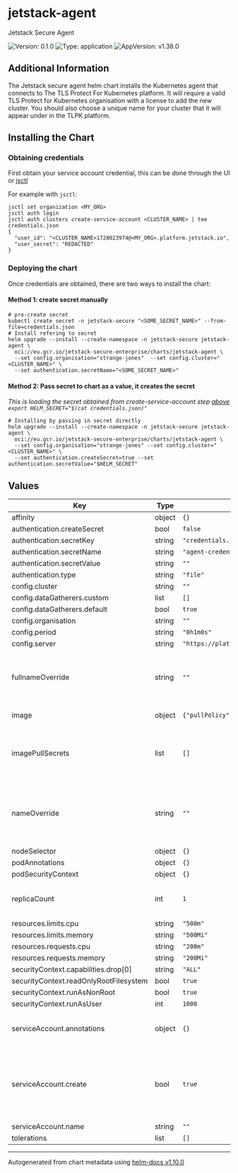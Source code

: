 # jetstack-agent

Jetstack Secure Agent

![Version: 0.1.0](https://img.shields.io/badge/Version-0.1.0-informational?style=flat-square) ![Type: application](https://img.shields.io/badge/Type-application-informational?style=flat-square) ![AppVersion: v1.38.0](https://img.shields.io/badge/AppVersion-v1.38.0-informational?style=flat-square)

## Additional Information

The Jetstack secure agent helm chart installs the Kubernetes agent that connects to The TLS Protect For Kubernetes platform.
It will require a valid TLS Protect for Kubernetes organisation with a license to add the new cluster.
You should also choose a unique name for your cluster that it will appear under in the TLPK platform.

## Installing the Chart

### Obtaining credentials

First obtain your service account credential, this can be done through the UI or [jsctl](https://github.com/jetstack/jsctl/releases)

For example with `jsctl`:
```
jsctl set organization <MY_ORG>
jsctl auth login
jsctl auth clusters create-service-account <CLUSTER_NAME> | tee credentials.json
{
  "user_id": "<CLUSTER_NAME>1728023974@<MY_ORG>.platform.jetstack.io",
  "user_secret": "REDACTED"
}
```

### Deploying the chart

Once credentials are obtained, there are two ways to install the chart:

#### Method 1: create secret manually

```
# pre-create secret
kubectl create secret -n jetstack-secure "<SOME_SECRET_NAME>" --from-file=credentials.json
# Install refering to secret
helm upgrade --install --create-namespace -n jetstack-secure jetstack-agent \
  oci://eu.gcr.io/jetstack-secure-enterprise/charts/jetstack-agent \
  --set config.organisation="strange-jones"  --set config.cluster="<CLUSTER_NAME>" \
  --set authentication.secretName="<SOME_SECRET_NAME>"
```

#### Method 2: Pass secret to chart as a value, it creates the secret

*This is loading the secret obtained from create-service-account step [above](#obtaining-credentials)  
`export HELM_SECRET="$(cat credentials.json)"`*

```console
# Installing by passing in secret directly
helm upgrade --install --create-namespace -n jetstack-secure jetstack-agent \
  oci://eu.gcr.io/jetstack-secure-enterprise/charts/jetstack-agent \
  --set config.organisation="strange-jones" --set config.cluster="<CLUSTER_NAME>" \
  --set authentication.createSecret=true --set authentication.secretValue="$HELM_SECRET"
```

## Values

| Key | Type | Default | Description |
|-----|------|---------|-------------|
| affinity | object | `{}` |  |
| authentication.createSecret | bool | `false` |  |
| authentication.secretKey | string | `"credentials.json"` |  |
| authentication.secretName | string | `"agent-credentials"` |  |
| authentication.secretValue | string | `""` |  |
| authentication.type | string | `"file"` |  |
| config.cluster | string | `""` |  |
| config.dataGatherers.custom | list | `[]` |  |
| config.dataGatherers.default | bool | `true` |  |
| config.organisation | string | `""` |  |
| config.period | string | `"0h1m0s"` |  |
| config.server | string | `"https://platform.jetstack.io"` |  |
| fullnameOverride | string | `""` | Helm default setting, use this to shorten install name |
| image | object | `{"pullPolicy":"IfNotPresent","repository":"quay.io/jetstack/preflight","tag":"v0.1.38"}` | image settings |
| imagePullSecrets | list | `[]` | specify credentials if pulling from a customer registry |
| nameOverride | string | `""` | Helm default setting to override release name, leave blank |
| nodeSelector | object | `{}` |  |
| podAnnotations | object | `{}` |  |
| podSecurityContext | object | `{}` |  |
| replicaCount | int | `1` | default replicas, do not scale up |
| resources.limits.cpu | string | `"500m"` |  |
| resources.limits.memory | string | `"500Mi"` |  |
| resources.requests.cpu | string | `"200m"` |  |
| resources.requests.memory | string | `"200Mi"` |  |
| securityContext.capabilities.drop[0] | string | `"ALL"` |  |
| securityContext.readOnlyRootFilesystem | bool | `true` |  |
| securityContext.runAsNonRoot | bool | `true` |  |
| securityContext.runAsUser | int | `1000` |  |
| serviceAccount.annotations | object | `{}` | Annotations to add to the service account |
| serviceAccount.create | bool | `true` | Specifies whether a service account should be created @default true |
| serviceAccount.name | string | `""` |  |
| tolerations | list | `[]` |  |

----------------------------------------------
Autogenerated from chart metadata using [helm-docs v1.10.0](https://github.com/norwoodj/helm-docs/releases/v1.10.0)
